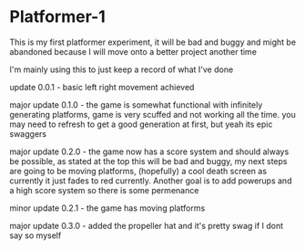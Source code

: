 # Platformer-1
This is my first platformer experiment, it will be bad and buggy and might be abandoned because I will move onto a better project another time

I'm mainly using this to just keep a record of what I've done

update 0.0.1 - basic left right movement achieved

major update 0.1.0 - the game is somewhat functional with infinitely generating platforms, game is very scuffed and not working all the time. you may need to refresh to get a good generation at first, but yeah its epic swaggers

major update 0.2.0 - the game now has a score system and should always be possible, as stated at the top this will be bad and buggy, my next steps are going to be moving platforms, (hopefully) a cool death screen as currently it just fades to red currently. Another goal is to add powerups and a high score system so there is some permenance

minor update 0.2.1 - the game has moving platforms

major update 0.3.0 - added the propeller hat and it's pretty swag if I dont say so myself